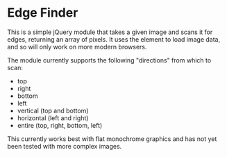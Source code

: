 # Edge Finder

This is a simple jQuery module that takes a given image and scans it for edges, returning an array of pixels. It uses the <canvas> element to load image data, and so will only work on more modern browsers.

The module currently supports the following "directions" from which to scan:
* top
* right
* bottom
* left
* vertical (top and bottom)
* horizontal (left and right)
* entire (top, right, bottom, left)

This currently works best with flat monochrome graphics and has not yet been tested with more complex images.
